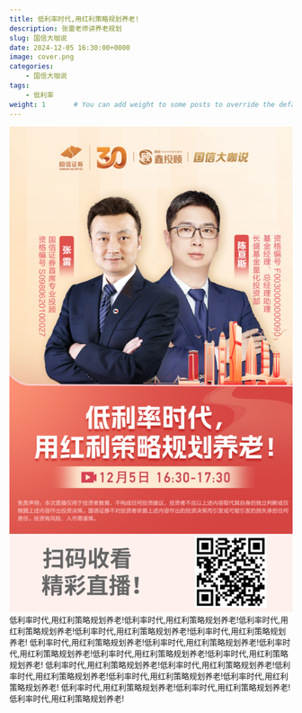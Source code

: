 ```yaml
---
title: 低利率时代,用红利策略规划养老!
description: 张雷老师讲养老规划
slug: 国信大咖说
date: 2024-12-05 16:30:00+0000
image: cover.png
categories:
    - 国信大咖说
tags:
    - 低利率
weight: 1       # You can add weight to some posts to override the default sorting (date descending)
---
```

![回放链接](QRCode.jpg)
低利率时代,用红利策略规划养老!低利率时代,用红利策略规划养老!低利率时代,用红利策略规划养老!低利率时代,用红利策略规划养老!低利率时代,用红利策略规划养老!
低利率时代,用红利策略规划养老!低利率时代,用红利策略规划养老!低利率时代,用红利策略规划养老!低利率时代,用红利策略规划养老!低利率时代,用红利策略规划养老!
低利率时代,用红利策略规划养老!低利率时代,用红利策略规划养老!低利率时代,用红利策略规划养老!低利率时代,用红利策略规划养老!低利率时代,用红利策略规划养老!
低利率时代,用红利策略规划养老!低利率时代,用红利策略规划养老!低利率时代,用红利策略规划养老!
